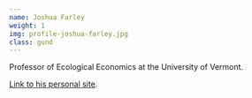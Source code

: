 ```yaml
---
name: Joshua Farley
weight: 1
img: profile-joshua-farley.jpg
class: gund
---
```

Professor of Ecological Economics at the University of Vermont.

[Link to his personal site](http://www.uvm.edu/~jfarley/).
